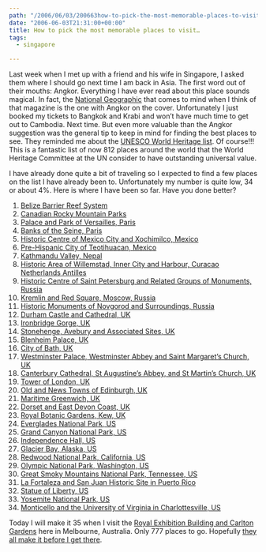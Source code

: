 ```yaml
---
path: "/2006/06/03/200663how-to-pick-the-most-memorable-places-to-visit-html/" 
date: "2006-06-03T21:31:00+00:00" 
title: How to pick the most memorable places to visit…
tags:
  - singapore

---
```

Last week when I met up with a friend and his wife in Singapore, I asked them where I should go next time I am back in Asia. The first word out of their mouths: Angkor. Everything I have ever read about this place sounds magical. In fact, the <a href="http://www.nationalgeographic.com/">National Geographic</a> that comes to mind when I think of that magazine is the one with Angkor on the cover. Unfortunately I just booked my tickets to Bangkok and Krabi and won&rsquo;t have much time to get out to Cambodia. Next time. But even more valuable than the Angkor suggestion was the general tip to keep in mind for finding the best places to see. They reminded me about the <a href="http://whc.unesco.org/en/list/">UNESCO World Heritage list</a>. Of course!!! This is a fantastic list of now 812 places around the world that the World Heritage Committee at the UN consider to have outstanding universal value.

I have already done quite a bit of traveling so I expected to find a few places on the list I have already been to. Unfortunately my number is quite low, 34 or about 4%. Here is where I have been so far. Have you done better?

1. <a href="http://whc.unesco.org/en/list/764">Belize Barrier Reef System</a>
2. <a href="http://whc.unesco.org/en/list/304">Canadian Rocky Mountain Parks</a>
2. <a href="http://whc.unesco.org/en/list/83">Palace and Park of Versailles, Paris</a>
2. <a href="http://whc.unesco.org/en/list/600">Banks of the Seine, Paris</a>
2. <a href="http://whc.unesco.org/en/list/412">Historic Centre of Mexico City and Xochimilco, Mexico</a>
2. <a href="http://whc.unesco.org/en/list/414">Pre-Hispanic City of Teotihuacan, Mexico</a>
2. <a href="http://whc.unesco.org/en/list/121">Kathmandu Valley, Nepal</a>
2. <a href="http://whc.unesco.org/en/list/819">Historic Area of Willemstad, Inner City and Harbour, Curacao Netherlands Antilles</a>
2. <a href="http://whc.unesco.org/en/list/540">Historic Centre of Saint Petersburg and Related Groups of Monuments, Russia</a>
2. <a href="http://whc.unesco.org/en/list/545">Kremlin and Red Square, Moscow, Russia</a>
2. <a href="http://whc.unesco.org/en/list/604">Historic Monuments of Novgorod and Surroundings, Russia</a>
2. <a href="http://whc.unesco.org/en/list/370">Durham Castle and Cathedral, UK</a>
2. <a href="http://whc.unesco.org/en/list/371">Ironbridge Gorge, UK</a>
2. <a href="http://whc.unesco.org/en/list/373">Stonehenge, Avebury and Associated Sites, UK</a>
2. <a href="http://whc.unesco.org/en/list/425">Blenheim Palace, UK</a>
2. <a href="http://whc.unesco.org/en/list/428">City of Bath, UK</a>
2. <a href="http://whc.unesco.org/en/list/426">Westminster Palace, Westminster Abbey and Saint Margaret&#8217;s Church, UK</a>
2. <a href="http://whc.unesco.org/en/list/496">Canterbury Cathedral, St Augustine&#8217;s Abbey, and St Martin&#8217;s Church, UK</a>
2. <a href="http://whc.unesco.org/en/list/488">Tower of London, UK</a>
2. <a href="http://whc.unesco.org/en/list/728">Old and News Towns of Edinburgh, UK</a>
2. <a href="http://whc.unesco.org/en/list/795">Maritime Greenwich, UK</a>
2. <a href="http://whc.unesco.org/en/list/1029">Dorset and East Devon Coast, UK</a>
2. <a href="http://whc.unesco.org/en/list/1084">Royal Botanic Gardens, Kew, UK</a>
2. <a href="http://whc.unesco.org/en/list/76">Everglades National Park, US</a>
2. <a href="http://whc.unesco.org/en/list/75">Grand Canyon National Park, US</a>
2. <a href="http://whc.unesco.org/en/list/78">Independence Hall, US</a>
2. <a href="http://whc.unesco.org/en/list/72">Glacier Bay, Alaska, US</a>
2. <a href="http://whc.unesco.org/en/list/134">Redwood National Park, California, US</a>
2. <a href="http://whc.unesco.org/en/list/151">Olympic National Park, Washington, US</a>
2. <a href="http://whc.unesco.org/en/list/259">Great Smoky Mountains National Park, Tennessee, US</a>
2. <a href="http://whc.unesco.org/en/list/266">La Fortaleza and San Juan Historic Site in Puerto Rico</a>
2. <a href="http://whc.unesco.org/en/list/307">Statue of Liberty, US</a>
2. <a href="http://whc.unesco.org/en/list/308">Yosemite National Park, US</a>
2. <a href="http://whc.unesco.org/en/list/442">Monticello and the University of Virginia in Charlottesville, US</a>

Today I will make it 35 when I visit the&nbsp;<a href="http://whc.unesco.org/en/list/1131">Royal Exhibition Building and Carlton Gardens</a>&nbsp;here in Melbourne, Australia. Only 777 places to go. Hopefully&nbsp;<a href="http://whc.unesco.org/en/danger/">they all make it before I get there</a>.
